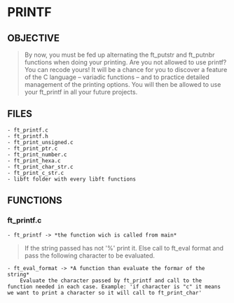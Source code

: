 # PRINTF

## OBJECTIVE
> By now, you must be fed up alternating the ft_putstr and ft_putnbr
functions when doing your printing. Are you not allowed to use printf? You can recode
yours! It will be a chance for you to discover a feature of the C language – variadic
functions – and to practice detailed management of the printing options. You will then
be allowed to use your ft_printf in all your future projects.

## FILES

	- ft_printf.c
	- ft_printf.h
	- ft_print_unsigned.c
	- ft_print_ptr.c
	- ft_print_number.c
	- ft_print_hexa.c
	- ft_print_char_str.c
	- ft_print_c_str.c
	- libft folder with every libft functions

## FUNCTIONS
### ft_printf.c
	- ft_printf -> *the function wich is called from main*   
>If the string passed has not '%' print it. Else call to ft_eval format and pass the following character to be evaluated.

	- ft_eval_format -> *A function than evaluate the formar of the string*
		Evaluate the character passed by ft_printf and call to the function needed in each case. Example: 'if character is "c" it means we want to print a character so it will call to ft_print_char'

